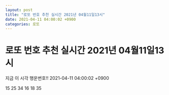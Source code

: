 ```yaml
---
layout: post
title: "로또 번호 추천 실시간 2021년 04월11일13시"
date: 2021-04-11 04:00:02 +0900
categories: 로또
---
```


# 로또 번호 추천 실시간 2021년 04월11일13시

지금 이 시각 행운번호!! 2021-04-11 04:00:02 +0900

 15  25  34  16  18  35 

